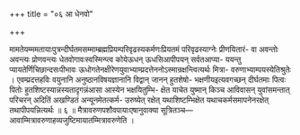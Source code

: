 +++
title = "०६ आ धेनवो"

+++

मामतेयम्ममतायाःपुत्रन्दीर्घतमसम्माम्ब्रह्मप्रियम्परिवृढस्यकर्मणःप्रियतमं परिवृढस्याग्नेः प्रीणयितारं- वा अवन्तोः अवन्त्यः प्रोणवन्त्यः धेतवोगावःस्वस्मिन्प्त्व कोयेऊधन् ऊधसिआपीपयन् सर्वतआप्या- ययन्तु प्यायतेर्णिचिछान्दसःपीभावः ऊधोगतेनक्षीरेणयुवाभ्याम्प्रदत्तेननोऽस्मान्रक्षन्त्वित्यर्थः मित्रा- वरुणाभ्याम्पयस्येतिश्रुतेः । एवम्प्रदत्तहविः वयुनानि अनुष्ठानविषयज्ञानानि विद्वान् जानन् हुतशेषो- भक्षणीयइत्यवगच्छन् दीर्घतमाः पित्वः पितोः हुतशिष्टस्यान्नस्यतादृगन्नंआसा आस्येन भक्षयितुम्भि- क्षेत याचेत युष्मान् किञ्च आविवासन् युवांसमन्तात् परिचरन् अदितिं अखण्डितं अन्यूनमेतत्कर्म- उरुष्येत् रक्षेत् यथाशिष्टम्भिक्षेत यथाचकर्मसमापनेनरक्षेत् तथापीपयन्नित्यर्थः ॥ ६ ॥ मैत्रावरुणपशौवपायाःएषानुवाक्या सूत्रितञ्च—आवाम्मित्रावरुणाहव्यजुष्टिमायातम्मित्रावरुणेति ।